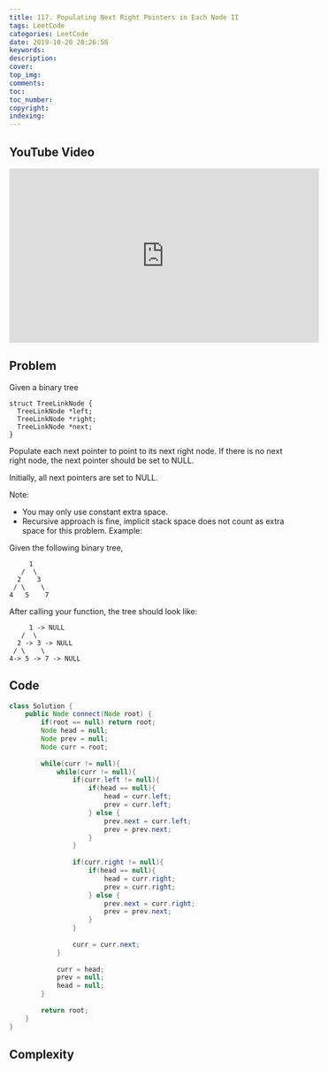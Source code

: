 ```yaml
---
title: 117. Populating Next Right Pointers in Each Node II
tags: LeetCode
categories: LeetCode
date: 2019-10-20 20:26:58
keywords:
description:
cover:
top_img:
comments:
toc:
toc_number:
copyright:
indexing:
---
```

## YouTube Video
<iframe width="560" height="315" src="https://www.youtube.com/embed/W2xmj9ZYaHE" frameborder="0" allow="accelerometer; autoplay; encrypted-media; gyroscope; picture-in-picture" allowfullscreen></iframe>

## Problem
Given a binary tree
```
struct TreeLinkNode {
  TreeLinkNode *left;
  TreeLinkNode *right;
  TreeLinkNode *next;
}
```
Populate each next pointer to point to its next right node. If there is no next right node, the next pointer should be set to NULL.

Initially, all next pointers are set to NULL.

Note:
* You may only use constant extra space.
* Recursive approach is fine, implicit stack space does not count as extra space for this problem.
Example:

Given the following binary tree,
```
     1
   /  \
  2    3
 / \    \
4   5    7
```
After calling your function, the tree should look like:
```
     1 -> NULL
   /  \
  2 -> 3 -> NULL
 / \    \
4-> 5 -> 7 -> NULL
```

## Code
```java
class Solution {
    public Node connect(Node root) {
        if(root == null) return root;
        Node head = null;
        Node prev = null;
        Node curr = root;
        
        while(curr != null){
            while(curr != null){
                if(curr.left != null){
                    if(head == null){
                        head = curr.left;
                        prev = curr.left;
                    } else {
                        prev.next = curr.left;
                        prev = prev.next;
                    }
                }
                
                if(curr.right != null){
                    if(head == null){
                        head = curr.right;
                        prev = curr.right;
                    } else {
                        prev.next = curr.right;
                        prev = prev.next;
                    }
                }
                
                curr = curr.next;
            }
            
            curr = head;
            prev = null;
            head = null;
        }
        
        return root;
    }
}
```

## Complexity
